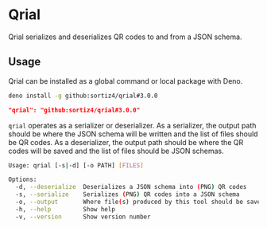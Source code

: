 # Qrial
Qrial serializes and deserializes QR codes to and from a JSON schema.

## Usage
Qrial can be installed as a global command or local package with Deno.

```sh
deno install -g github:sortiz4/qrial#3.0.0
```

```json
"qrial": "github:sortiz4/qrial#3.0.0"
```

`qrial` operates as a serializer or deserializer. As a serializer, the output
path should be where the JSON schema will be written and the list of files
should be QR codes. As a deserializer, the output path should be where the QR
codes will be saved and the list of files should be JSON schemas.

```sh
Usage: qrial [-s|-d] [-o PATH] [FILES]

Options:
  -d, --deserialize  Deserializes a JSON schema into (PNG) QR codes       [boolean] [default: false]
  -s, --serialize    Serializes (PNG) QR codes into a JSON schema         [boolean] [default: false]
  -o, --output       Where file(s) produced by this tool should be saved      [string] [default: ""]
  -h, --help         Show help                                                             [boolean]
  -v, --version      Show version number                                                   [boolean]
```
